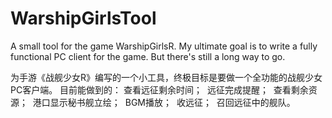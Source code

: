 # WarshipGirlsTool
A small tool for the game WarshipGirlsR.
My ultimate goal is to write a fully functional PC client for the game. But there's still a long way to go.

为手游《战舰少女R》编写的一个小工具，终极目标是要做一个全功能的战舰少女PC客户端。
目前能做到的：
  查看远征剩余时间；
  远征完成提醒；
  查看剩余资源；
  港口显示秘书舰立绘；
  BGM播放；
  收远征；
  召回远征中的舰队。
